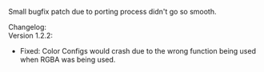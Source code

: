 Small bugfix patch due to porting process didn't go so smooth.

Changelog:    
Version 1.2.2:
- Fixed: Color Configs would crash due to the wrong function being used when RGBA was being used.